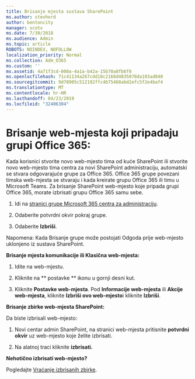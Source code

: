 ```yaml
---
title: Brisanje mjesta sustava SharePoint
ms.author: stevhord
author: bentoncity
manager: scotv
ms.date: 7/30/2018
ms.audience: Admin
ms.topic: article
ROBOTS: NOINDEX, NOFOLLOW
localization_priority: Normal
ms.collection: Adm_O365
ms.custom: ''
ms.assetid: 4a71f3cd-000a-4a1a-b42a-15b70a8fb6f8
ms.openlocfilehash: 71c41134a267cdd18c2168d4835078da103ad840
ms.sourcegitcommit: 9d78905c512192ffc4675468abd2efc5f2e4baf4
ms.translationtype: MT
ms.contentlocale: hr-HR
ms.lasthandoff: 04/23/2019
ms.locfileid: "32406304"
---
```

# <a name="delete-sites-that-belong-to-an-office-365-group"></a>Brisanje web-mjesta koji pripadaju grupi Office 365:

Kada korisnici stvorite novo web-mjesto tima od kuće SharePoint ili stvorite novo web-mjesto tima centra za novi SharePoint administraciju, automatski se stvara odgovarajuće grupe za Office 365. Office 365 grupe povezani timska web-mjesta se stvaraju i kada kreirate grupu Office 365 ili timu u Microsoft Teams. Za brisanje SharePoint web-mjesto koje pripada grupi Office 365, morate izbrisati grupu Office 365 samu sebe. 
  
1. Idi na [stranici grupe Microsoft 365 centra za administraciju](https://portal.office.com/adminportal/home#/groups).
    
2. Odaberite potvrdni okvir pokraj grupe.
    
3. Odaberite **Izbriši**.
    
Napomena: Kada Brisanje grupe može postojati Odgoda prije web-mjesto uklonjeno iz sustava SharePoint.
  
**Brisanje mjesta komunikacije ili Klasična web-mjesta:**

1. Idite na web-mjestu.
  
2. Kliknite na ** postavke ** ikonu u gornji desni kut. 
  
3. Kliknite **Postavke web-mjesta**. Pod **Informacije web-mjesta** ili **Akcije web-mjesta**, kliknite **Izbriši ovo web-mjesto**i kliknite **Izbriši**.
  
**Brisanje zbirke web-mjesta SharePoint:**

Da biste izbrisali web-mjesto:
  
1. Novi centar admin SharePoint, na stranici web-mjesta pritisnite **potvrdni okvir** uz web-mjesto koje želite izbrisati. 
    
2. Na alatnoj traci kliknite **izbrisati.**
    
**Nehotično izbrisati web-mjesto?**

Pogledajte [Vraćanje izbrisanih zbirke](https://go.microsoft.com/fwlink/?linkid=867660).
  

